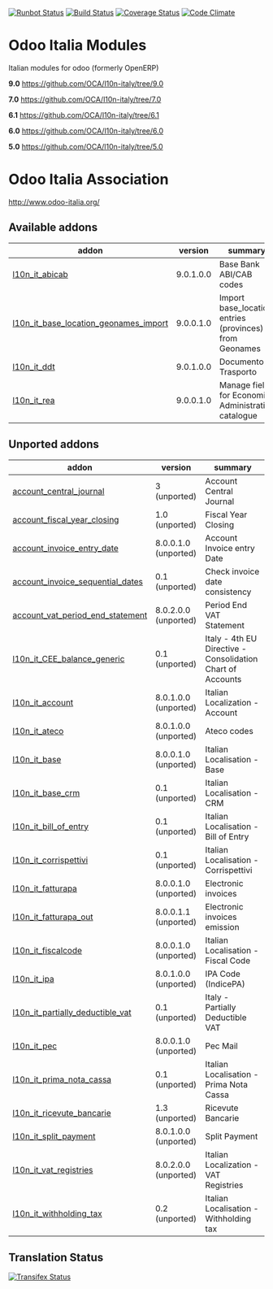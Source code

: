 [![Runbot Status](https://runbot.odoo-community.org/runbot/badge/flat/122/9.0.svg)](https://runbot.odoo-community.org/runbot/repo/github-com-oca-l10n-italy-122)
[![Build Status](https://travis-ci.org/OCA/l10n-italy.svg?branch=9.0)](https://travis-ci.org/OCA/l10n-italy)
[![Coverage Status](https://coveralls.io/repos/OCA/l10n-italy/badge.svg?branch=9.0)](https://coveralls.io/r/OCA/l10n-italy?branch=9.0)
[![Code Climate](https://codeclimate.com/github/OCA/l10n-italy/badges/gpa.svg)](https://codeclimate.com/github/OCA/l10n-italy)

Odoo Italia Modules
===================

Italian modules for odoo (formerly OpenERP)

**9.0** https://github.com/OCA/l10n-italy/tree/9.0

**7.0** https://github.com/OCA/l10n-italy/tree/7.0

**6.1** https://github.com/OCA/l10n-italy/tree/6.1

**6.0** https://github.com/OCA/l10n-italy/tree/6.0

**5.0** https://github.com/OCA/l10n-italy/tree/5.0


Odoo Italia Association
=======================

http://www.odoo-italia.org/

[//]: # (addons)

Available addons
----------------
addon | version | summary
--- | --- | ---
[l10n_it_abicab](l10n_it_abicab/) | 9.0.1.0.0 | Base Bank ABI/CAB codes
[l10n_it_base_location_geonames_import](l10n_it_base_location_geonames_import/) | 9.0.0.1.0 | Import base_location entries (provinces) from Geonames
[l10n_it_ddt](l10n_it_ddt/) | 9.0.1.0.0 | Documento di Trasporto
[l10n_it_rea](l10n_it_rea/) | 9.0.0.1.0 | Manage fields for Economic Administrative catalogue

Unported addons
---------------
addon | version | summary
--- | --- | ---
[account_central_journal](account_central_journal/) | 3 (unported) | Account Central Journal
[account_fiscal_year_closing](account_fiscal_year_closing/) | 1.0 (unported) | Fiscal Year Closing
[account_invoice_entry_date](account_invoice_entry_date/) | 8.0.0.1.0 (unported) | Account Invoice entry Date
[account_invoice_sequential_dates](account_invoice_sequential_dates/) | 0.1 (unported) | Check invoice date consistency
[account_vat_period_end_statement](account_vat_period_end_statement/) | 8.0.2.0.0 (unported) | Period End VAT Statement
[l10n_it_CEE_balance_generic](l10n_it_CEE_balance_generic/) | 0.1 (unported) | Italy - 4th EU Directive - Consolidation Chart of Accounts
[l10n_it_account](l10n_it_account/) | 8.0.1.0.0 (unported) | Italian Localization - Account
[l10n_it_ateco](l10n_it_ateco/) | 8.0.1.0.0 (unported) | Ateco codes
[l10n_it_base](l10n_it_base/) | 8.0.0.1.0 (unported) | Italian Localisation - Base
[l10n_it_base_crm](l10n_it_base_crm/) | 0.1 (unported) | Italian Localisation - CRM
[l10n_it_bill_of_entry](l10n_it_bill_of_entry/) | 0.1 (unported) | Italian Localisation - Bill of Entry
[l10n_it_corrispettivi](l10n_it_corrispettivi/) | 0.1 (unported) | Italian Localisation - Corrispettivi
[l10n_it_fatturapa](l10n_it_fatturapa/) | 8.0.0.1.0 (unported) | Electronic invoices
[l10n_it_fatturapa_out](l10n_it_fatturapa_out/) | 8.0.0.1.1 (unported) | Electronic invoices emission
[l10n_it_fiscalcode](l10n_it_fiscalcode/) | 8.0.0.1.0 (unported) | Italian Localisation - Fiscal Code
[l10n_it_ipa](l10n_it_ipa/) | 8.0.1.0.0 (unported) | IPA Code (IndicePA)
[l10n_it_partially_deductible_vat](l10n_it_partially_deductible_vat/) | 0.1 (unported) | Italy - Partially Deductible VAT
[l10n_it_pec](l10n_it_pec/) | 8.0.0.1.0 (unported) | Pec Mail
[l10n_it_prima_nota_cassa](l10n_it_prima_nota_cassa/) | 0.1 (unported) | Italian Localisation - Prima Nota Cassa
[l10n_it_ricevute_bancarie](l10n_it_ricevute_bancarie/) | 1.3 (unported) | Ricevute Bancarie
[l10n_it_split_payment](l10n_it_split_payment/) | 8.0.1.0.0 (unported) | Split Payment
[l10n_it_vat_registries](l10n_it_vat_registries/) | 8.0.2.0.0 (unported) | Italian Localization - VAT Registries
[l10n_it_withholding_tax](l10n_it_withholding_tax/) | 0.2 (unported) | Italian Localisation - Withholding tax

[//]: # (end addons)

Translation Status
------------------
[![Transifex Status](https://www.transifex.com/projects/p/OCA-l10n-italy-9-0/chart/image_png)](https://www.transifex.com/projects/p/OCA-l10n-italy-9-0)

